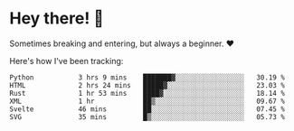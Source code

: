# Hey there! 👋
Sometimes breaking and entering, but always a beginner. ❤️

Here's how I've been tracking:
<!--START_SECTION:waka-->

```text
Python           3 hrs 9 mins    ███████▓░░░░░░░░░░░░░░░░░   30.19 %
HTML             2 hrs 24 mins   █████▓░░░░░░░░░░░░░░░░░░░   23.03 %
Rust             1 hr 53 mins    ████▓░░░░░░░░░░░░░░░░░░░░   18.14 %
XML              1 hr            ██▒░░░░░░░░░░░░░░░░░░░░░░   09.67 %
Svelte           46 mins         ██░░░░░░░░░░░░░░░░░░░░░░░   07.45 %
SVG              35 mins         █▒░░░░░░░░░░░░░░░░░░░░░░░   05.73 %
```

<!--END_SECTION:waka-->
